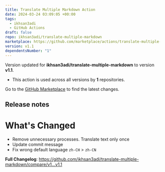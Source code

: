 ```yaml
---
title: Translate Multiple Markdown Action
date: 2024-03-24 03:09:05 +00:00
tags:
  - ikhsan3adi
  - GitHub Actions
draft: false
repo: ikhsan3adi/translate-multiple-markdown
marketplace: https://github.com/marketplace/actions/translate-multiple-markdown-action
version: v1.1
dependentsNumber: "1"
---
```



Version updated for **ikhsan3adi/translate-multiple-markdown** to version **v1.1**.
- This action is used across all versions by **1** repositories.

Go to the [GitHub Marketplace](https://github.com/marketplace/actions/translate-multiple-markdown-action) to find the latest changes.

## Release notes

# What's Changed

- Remove unnecessary processes. Translate text only once
- Update commit message
- Fix wrong default language `zh-CH` > `zh-CN`

**Full Changelog**: https://github.com/ikhsan3adi/translate-multiple-markdown/compare/v1...v1.1
